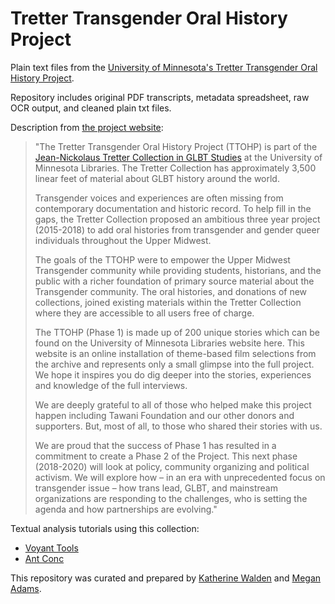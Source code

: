 # Tretter Transgender Oral History Project
Plain text files from the [University of Minnesota's Tretter Transgender Oral History Project](https://trettertransoralhistory.umn.edu/).

Repository includes original PDF transcripts, metadata spreadsheet, raw OCR output, and cleaned plain txt files.

Description from [the project website](https://trettertransoralhistory.umn.edu/curated-films/project-info-and-curator-bio/):

<blockquote>"The Tretter Transgender Oral History Project (TTOHP) is part of the <a href="https://www.lib.umn.edu/tretter">Jean-Nickolaus Tretter Collection in GLBT Studies</a> at the University of Minnesota Libraries. The Tretter Collection has approximately 3,500 linear feet of material about GLBT history around the world.

Transgender voices and experiences are often missing from contemporary documentation and historic record. To help fill in the gaps, the Tretter Collection proposed an ambitious three year project (2015-2018) to add oral histories from transgender and gender queer individuals throughout the Upper Midwest.

The goals of the TTOHP were to empower the Upper Midwest Transgender community while providing students, historians, and the public with a richer foundation of primary source material about the Transgender community. The oral histories, and donations of new collections, joined existing materials within the Tretter Collection where they are accessible to all users free of charge.

The TTOHP (Phase 1) is made up of 200 unique stories which can be found on the University of Minnesota Libraries website here. This website is an online installation of theme-based film selections from the archive and represents only a small glimpse into the full project. We hope it inspires you do dig deeper into the stories, experiences and knowledge of the full interviews.

We are deeply grateful to all of those who helped make this project happen including Tawani Foundation and our other donors and supporters. But, most of all, to those who shared their stories with us.

We are proud that the success of Phase 1 has resulted in a commitment to create a Phase 2 of the Project. This next phase (2018-2020) will look at policy, community organizing and political activism. We will explore how – in an era with unprecedented focus on transgender issue – how trans lead, GLBT, and mainstream organizations are responding to the challenges, who is setting the agenda and how partnerships are evolving."</blockquote>

Textual analysis tutorials using this collection:

* [Voyant Tools](https://dataweek.sites.grinnell.edu/thursday-data-challenge/textual-analysis-voyant-tools/)
* [Ant Conc](https://dataweek.sites.grinnell.edu/thursday-data-challenge/ant-conc/)

This repository was curated and prepared by [Katherine Walden](https://twitter.com/KWaldenPhD/) and [Megan Adams](http://emaray.io/about).
